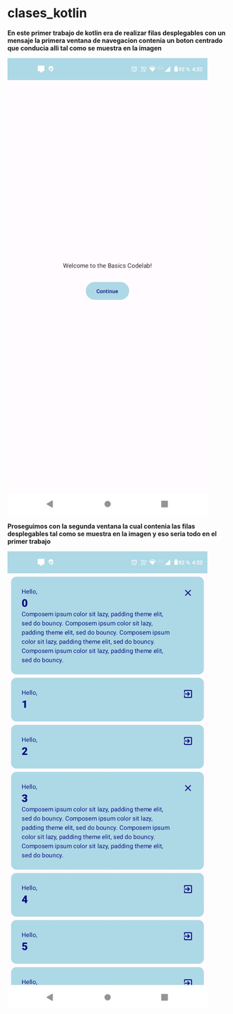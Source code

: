 # clases_kotlin

**En este primer trabajo de kotlin era de realizar filas desplegables con un mensaje la primera ventana de navegacion contenia un boton centrado que conducia alli tal como se muestra en la imagen**

![](https://github.com/Ronal1526/clases_kotlin/blob/main/1.jpeg)



**Proseguimos con la segunda ventana la cual contenia las filas desplegables tal como se muestra en la imagen y eso seria todo en el primer trabajo**

![](https://github.com/Ronal1526/clases_kotlin/blob/main/2.jpeg)
